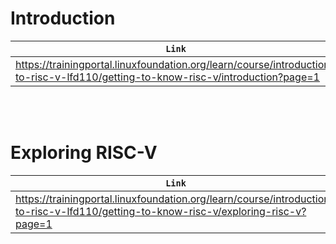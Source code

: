 # Introduction

| `Link` |
| ------ |
| https://trainingportal.linuxfoundation.org/learn/course/introduction-to-risc-v-lfd110/getting-to-know-risc-v/introduction?page=1 |

<br />
<br />



# Exploring RISC-V

| `Link` |
| ------ |
| https://trainingportal.linuxfoundation.org/learn/course/introduction-to-risc-v-lfd110/getting-to-know-risc-v/exploring-risc-v?page=1 |
